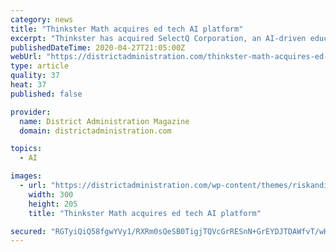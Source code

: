 ```yaml
---
category: news
title: "Thinkster Math acquires ed tech AI platform"
excerpt: "Thinkster has acquired SelectQ Corporation, an AI-driven educational technology startup. Thinkster will transform from a tutoring company to a hyper-personalized knowledge acceleration platform compan"
publishedDateTime: 2020-04-27T21:05:00Z
webUrl: "https://districtadministration.com/thinkster-math-acquires-ed-tech-ai-platform/"
type: article
quality: 37
heat: 37
published: false

provider:
  name: District Administration Magazine
  domain: districtadministration.com

topics:
  - AI

images:
  - url: "https://districtadministration.com/wp-content/themes/riskandinsurance/img/icons/icon-newsletter.png"
    width: 300
    height: 205
    title: "Thinkster Math acquires ed tech AI platform"

secured: "RGTyiQiQ58fgwYVy1/RXRm0sQeSB0TigjTQVcGrRESnN+GrEYDJTDAWfvT/wHk6qRGxKPVXZkptbEPGG8cejw9VDSWalF4FP48Dq1MpGtPS7apL2+feux156ieKRpRCTMDP0Vh8pqd1fPm22bwmb2WkJfAuQN5gt9XHz6NnyFb+1O/EXPMWW5BjP97P353A4aiIH/ANEg6rIoXiqzsnA1DtlWXvtIseTmDBKJk+nyg1aB/SgdAQwhCfOPSbQZJP8hWMeGFDSBnmIvVSAU5PKGyOXQQYBoYAQPWUZQifm0bcgnWjpqKP4lVdlGyhXv5Ip;2UJoHtxi/lTRQ2L8L6ZoXw=="
---
```


